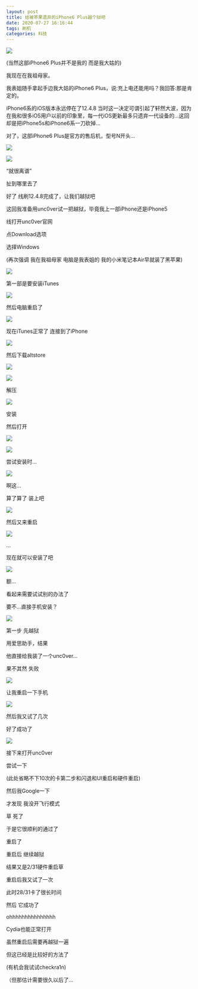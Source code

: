 ```yaml
---
layout: post
title: 给被苹果遗弃的iPhone6 Plus越个狱吧
date: 2020-07-27 16:16:44
tags: 刷机
categories: 科技
---
```


![](https://pic.edenjohnson.cyou/images/PicGoBed/images20200727162103.jpg)

(当然这部iPhone6 Plus并不是我的 而是我大姑的)

我现在在我祖母家。

我表姐随手拿起手边我大姑的iPhone6 Plus，说:充上电还能用吗？我回答:那是肯定的。

iPhone6系的iOS版本永远停在了12.4.8 当时这一决定可谓引起了轩然大波，因为在我和很多iOS用户以前的印象里，每一代iOS更新最多只遗弃一代设备的…这回却是把iPhone5s和iPhone6系一刀砍掉…

对了，这部iPhone6 Plus是官方的售后机，型号N开头…

![](https://pic.edenjohnson.cyou/images/PicGoBed/images20200727161835.png)

![](https://pic.edenjohnson.cyou/images/PicGoBed/images20200727161911.png)

“就很离谱”

扯到哪里去了

好了 线刷12.4.8完成了，让我们越狱吧

这回我准备用unc0ver试一把越狱，毕竟我上一部iPhone还是iPhone5

线打开unc0ver官网 

点Download选项

选择Windows

(再次强调 我在我祖母家 电脑是我表姐的 我的小米笔记本Air早就装了黑苹果)

![](https://pic.edenjohnson.cyou/images/PicGoBed/images20200727162557.png)

第一部是要安装iTunes

![](https://pic.edenjohnson.cyou/images/PicGoBed/images20200727162622.png)

然后电脑重启了

![](https://pic.edenjohnson.cyou/images/PicGoBed/images20200727162632.jpg)

现在iTunes正常了 连接到了iPhone

![](https://pic.edenjohnson.cyou/images/PicGoBed/images20200727163215.png)

然后下载altstore

![](https://pic.edenjohnson.cyou/images/PicGoBed/images20200727163253.png)

![](https://pic.edenjohnson.cyou/images/PicGoBed/images20200727163312.png)

解压

![](https://pic.edenjohnson.cyou/images/PicGoBed/images20200727163327.png)

安装

然后打开

![](https://pic.edenjohnson.cyou/images/PicGoBed/images20200727163350.png)

![](https://pic.edenjohnson.cyou/images/PicGoBed/images20200727163739.jpg)

尝试安装时…

![](https://pic.edenjohnson.cyou/images/PicGoBed/images20200727163403.png)

啊这…

算了算了 装上吧

![](https://pic.edenjohnson.cyou/images/PicGoBed/images20200727163416.png)

然后又来重启

![](https://pic.edenjohnson.cyou/images/PicGoBed/images20200727163511.png)

…

现在就可以安装了吧

![](https://pic.edenjohnson.cyou/images/PicGoBed/images20200727163527.png)

额…

看起来需要试试别的办法了

要不…直接手机安装？

![](https://pic.edenjohnson.cyou/images/PicGoBed/images20200727163548.png)

第一步 先越狱

用爱思助手，结果

他直接给我装了一个unc0ver…

果不其然 失败

![](https://pic.edenjohnson.cyou/images/PicGoBed/images20200727163607.png)

让我重启一下手机

![](https://pic.edenjohnson.cyou/images/PicGoBed/images20200727163842.jpg)

然后我又试了几次

好了成功了

![](https://pic.edenjohnson.cyou/images/PicGoBed/images20200727164658.png)

接下来打开unc0ver

尝试一下

(此处省略不下10次的卡第二步和闪退和UI重启和硬件重启)

然后我Google一下

才发现 我没开飞行模式

草 死了

于是它很顺利的通过了

重启了

重启后 继续越狱

结果又是2/31硬件重启草

重启后我又试了一次

此时28/31卡了很长时间

然后 它成功了

ohhhhhhhhhhhhhhh

Cydia也能正常打开

虽然重启后需要再越狱一遍

但这已经是比较好的方法了

(有机会我试试checkra1n)

（但那估计需要很久以后了...